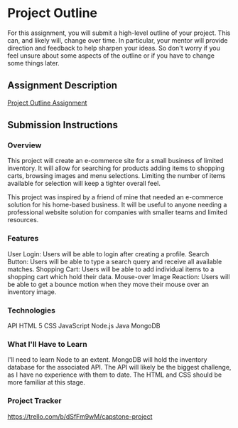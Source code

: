 # Project Outline
For this assignment, you will submit a high-level outline of your project. This can, and likely will, change over time. In particular, your mentor will provide direction and feedback to help sharpen your ideas. So don't worry if you feel unsure about some aspects of the outline or if you have to change some things later.

## Assignment Description
[Project Outline Assignment](https://education.launchcode.org/liftoff/modules/assignments/project-outline)

## Submission Instructions

### Overview
This project will create an e-commerce site for a small business of limited inventory. It will allow for searching for products
adding items to shopping carts, browsing images and menu selections. Limiting the number of items available for selection will
keep a tighter overall feel.

This project was inspired by a friend of mine that needed an e-commerce solution for his home-based business. It will be
useful to anyone needing a professional website solution for companies with smaller teams and limited resources.

### Features
User Login: Users will be able to login after creating a profile.
Search Button: Users will be able to type a search query and receive all available matches.
Shopping Cart: Users will be able to add individual items to a shopping cart which hold their data.
Mouse-over Image Reaction: Users will be able to get a bounce motion when they move their mouse over an inventory image.

### Technologies
API
HTML 5
CSS
JavaScript
Node.js
Java
MongoDB

### What I'll Have to Learn
I'll need to learn Node to an extent. MongoDB will hold the inventory database for the associated API.
The API will likely be the biggest challenge, as I have no experience with them to date. The HTML and CSS
should be more familiar at this stage.

### Project Tracker
https://trello.com/b/dSfFm9wM/capstone-project
